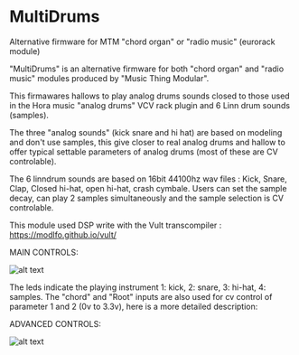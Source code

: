 # MultiDrums
Alternative firmware for MTM "chord organ" or "radio music" (eurorack module)

"MultiDrums" is an alternative firmware for both "chord organ" and "radio music" modules produced by "Music Thing Modular".

This firmawares hallows to play analog drums sounds closed to those used in the Hora music "analog drums" VCV rack plugin 
and 6 Linn drum sounds (samples).

The three "analog sounds" (kick snare and hi hat) are based on modeling and don't use samples, 
this give closer to real analog drums and hallow to offer typical settable parameters of analog drums (most of these are CV controlable).

The 6 linndrum sounds are based on 16bit 44100hz wav files : Kick, Snare, Clap, Closed hi-hat, open hi-hat, crash cymbale. 
Users can set the sample decay, can play 2 samples simultaneously and the sample selection is CV controlable.

This module used DSP write with the Vult transcompiler : https://modlfo.github.io/vult/


MAIN CONTROLS:

![alt text](https://github.com/HoRaMusic/MultiDrums/blob/master/modulePic.png)



The leds indicate the playing instrument 1: kick, 2: snare, 3: hi-hat, 4: samples.
The "chord" and "Root" inputs are also used for cv control of parameter 1 and 2 (0v to 3.3v), here is a more detailed description:




ADVANCED CONTROLS:

![alt text](https://github.com/HoRaMusic/RadioMusic-MultiDrums/blob/master/controlsF.png)




